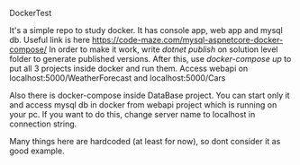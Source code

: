 DockerTest

It's a simple repo to study docker. It has console app, web app and mysql db. Useful link is here https://code-maze.com/mysql-aspnetcore-docker-compose/
In order to make it work, write _dotnet publish_ on solution level folder to generate published versions. After this, use _docker-compose up_ to put all 3 projects inside docker and run them. Access webapi on localhost:5000/WeatherForecast and localhost:5000/Cars

Also there is docker-compose inside DataBase project. You can start only it and access mysql db in docker from webapi project which is running on your pc. If you want to do this, change server name to localhost in connection string.

Many things here are hardcoded (at least for now), so dont consider it as good example.
